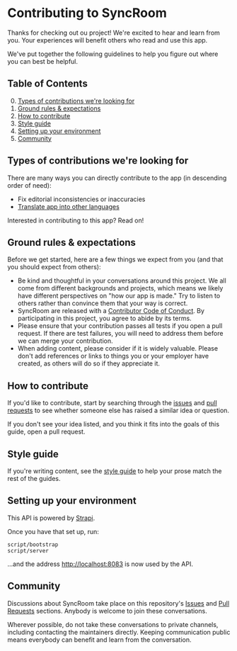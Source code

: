 # Contributing to SyncRoom

Thanks for checking out ou project! We're excited to hear and learn from you. Your experiences will benefit others who read and use this app.

We've put together the following guidelines to help you figure out where you can best be helpful.

## Table of Contents

0. [Types of contributions we're looking for](#types-of-contributions-were-looking-for)
0. [Ground rules & expectations](#ground-rules--expectations)
0. [How to contribute](#how-to-contribute)
0. [Style guide](#style-guide)
0. [Setting up your environment](#setting-up-your-environment)
0. [Community](#community)

## Types of contributions we're looking for

There are many ways you can directly contribute to the app (in descending order of need):

* Fix editorial inconsistencies or inaccuracies
* [Translate app into other languages](docs/translations.md)

Interested in contributing to this app? Read on!

## Ground rules & expectations

Before we get started, here are a few things we expect from you (and that you should expect from others):

* Be kind and thoughtful in your conversations around this project. We all come from different backgrounds and projects, which means we likely have different perspectives on "how our app is made." Try to listen to others rather than convince them that your way is correct.
* SyncRoom are released with a [Contributor Code of Conduct](./CODE_OF_CONDUCT.md). By participating in this project, you agree to abide by its terms.
* Please ensure that your contribution passes all tests if you open a pull request. If there are test failures, you will need to address them before we can merge your contribution.
* When adding content, please consider if it is widely valuable. Please don't add references or links to things you or your employer have created, as others will do so if they appreciate it.

## How to contribute

If you'd like to contribute, start by searching through the [issues](https://github.com/SyncRoomMDS/API/issues) and [pull requests](https://github.com/SyncRoomMDS/API/pulls) to see whether someone else has raised a similar idea or question.

If you don't see your idea listed, and you think it fits into the goals of this guide, open a pull request.

## Style guide

If you're writing content, see the [style guide](./docs/styleguide.md) to help your prose match the rest of the guides.

## Setting up your environment

This API is powered by [Strapi](https://strapi.io/).

Once you have that set up, run:

    script/bootstrap
    script/server

…and the address <http://localhost:8083> is now used by the API.

## Community

Discussions about SyncRoom take place on this repository's [Issues](https://github.com/SyncRoomMDS/API/issues) and [Pull Requests](https://github.com/SyncRoomMDS/API/pulls) sections. Anybody is welcome to join these conversations.

Wherever possible, do not take these conversations to private channels, including contacting the maintainers directly. Keeping communication public means everybody can benefit and learn from the conversation.

